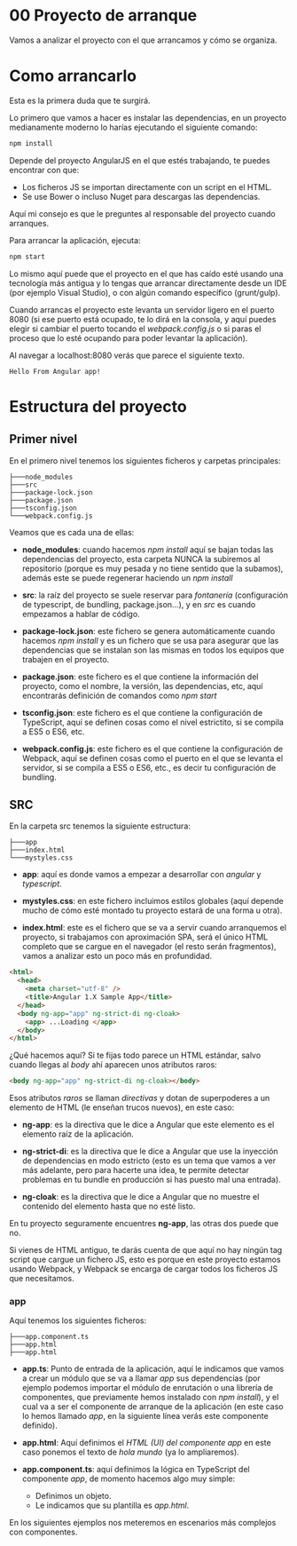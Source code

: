 # 00 Proyecto de arranque

Vamos a analizar el proyecto con el que arrancamos y cómo se organiza.

# Como arrancarlo

Esta es la primera duda que te surgirá.

Lo primero que vamos a hacer es instalar las dependencias, en un proyecto medianamente moderno lo harías ejecutando el siguiente comando:

```bash
npm install
```

Depende del proyecto AngularJS en el que estés trabajando, te puedes encontrar con que:

- Los ficheros JS se importan directamente con un script en el HTML.
- Se use Bower o incluso Nuget para descargas las dependencias.

Aquí mi consejo es que le preguntes al responsable del proyecto cuando arranques.

Para arrancar la aplicación, ejecuta:

```bash
npm start
```

Lo mismo aquí puede que el proyecto en el que has caído esté usando una tecnología más antigua y lo tengas que arrancar directamente desde un IDE (por ejemplo Visual Studio), o con algún comando específico (grunt/gulp).

Cuando arrancas el proyecto este levanta un servidor ligero en el puerto 8080 (si ese puerto está ocupado, te lo dirá en la consola, y aquí puedes elegir si cambiar el puerto tocando el _webpack.config.js_ o si paras el proceso que lo esté ocupando para poder levantar la aplicación).

Al navegar a localhost:8080 verás que parece el siguiente texto.

```
Hello From Angular app!
```

# Estructura del proyecto

## Primer nivel

En el primero nivel tenemos los siguientes ficheros y carpetas principales:

```
├───node_modules
├───src
├───package-lock.json
├───package.json
├───tsconfig.json
└───webpack.config.js
```

Veamos que es cada una de ellas:

- **node_modules**: cuando hacemos _npm install_ aquí se bajan todas las dependencias del proyecto, esta carpeta NUNCA la subiremos al repositorio (porque es muy pesada y no tiene sentido que la subamos), además este se puede regenerar haciendo un _npm install_

- **src**: la raíz del proyecto se suele reservar para _fontanería_ (configuración de typescript, de bundling, package.json...), y en _src_ es cuando empezamos a hablar de código.

- **package-lock.json**: este fichero se genera automáticamente cuando hacemos _npm install_ y es un fichero que se usa para asegurar que las dependencias que se instalan son las mismas en todos los equipos que trabajen en el proyecto.

- **package.json**: este fichero es el que contiene la información del proyecto, como el nombre, la versión, las dependencias, etc, aquí encontrarás definición de comandos como _npm start_

- **tsconfig.json**: este fichero es el que contiene la configuración de TypeScript, aquí se definen cosas como el nivel estrictito, si se compila a ES5 o ES6, etc.

- **webpack.config.js**: este fichero es el que contiene la configuración de Webpack, aquí se definen cosas como el puerto en el que se levanta el servidor, si se compila a ES5 o ES6, etc., es decir tu configuración de bundling.

## SRC

En la carpeta src tenemos la siguiente estructura:

```
├───app
├───index.html
└───mystyles.css
```

- **app**: aquí es donde vamos a empezar a desarrollar con _angular_ y _typescript_.

- **mystyles.css**: en este fichero incluimos estilos globales (aquí depende mucho de cómo esté montado tu proyecto estará de una forma u otra).

- **index.html**: este es el fichero que se va a servir cuando arranquemos el proyecto, si trabajamos con aproximación SPA, será el único HTML completo que se cargue en el navegador (el resto serán fragmentos), vamos a analizar esto un poco más en profundidad.

```html
<html>
  <head>
    <meta charset="utf-8" />
    <title>Angular 1.X Sample App</title>
  </head>
  <body ng-app="app" ng-strict-di ng-cloak>
    <app> ...Loading </app>
  </body>
</html>
```

¿Qué hacemos aquí? Si te fijas todo parece un HTML estándar, salvo cuando llegas al _body_ ahí aparecen unos atributos raros:

```html
<body ng-app="app" ng-strict-di ng-cloak></body>
```

Esos atributos _raros_ se llaman _directivas_ y dotan de superpoderes a un elemento de HTML (le enseñan trucos nuevos), en este caso:

- **ng-app**: es la directiva que le dice a Angular que este elemento es el elemento raíz de la aplicación.

- **ng-strict-di**: es la directiva que le dice a Angular que use la inyección de dependencias en modo estricto (esto es un tema que vamos a ver más adelante, pero para hacerte una idea, te permite detectar problemas en tu bundle en producción si has puesto mal una entrada).

- **ng-cloak**: es la directiva que le dice a Angular que no muestre el contenido del elemento hasta que no esté listo.

En tu proyecto seguramente encuentres **ng-app**, las otras dos puede que no.

Si vienes de HTML antiguo, te darás cuenta de que aquí no hay ningún tag script que cargue un fichero JS, esto es porque en este proyecto estamos usando Webpack, y Webpack se encarga de cargar todos los ficheros JS que necesitamos.

### app

Aquí tenemos los siguientes ficheros:

```
├───app.component.ts
├───app.html
├───app.html
```

- **app.ts**: Punto de entrada de la aplicación, aquí le indicamos que vamos a crear un módulo que se va a llamar _app_ sus dependencias (por ejemplo podemos importar el módulo de enrutación o una librería de componentes, que previamente hemos instalado con _npm install_), y el cual va a ser el componente de arranque de la aplicación (en este caso lo hemos llamado _app_, en la siguiente línea verás este componente definido).

- **app.html**: Aquí definimos el _HTML (UI) del componente app_ en este caso ponemos el texto de _hola mundo_ (ya lo ampliaremos).

- **app.component.ts**: aquí definimos la lógica en TypeScript del componente _app_, de momento hacemos algo muy simple:
  - Definimos un objeto.
  - Le indicamos que su plantilla es _app.html_.

En los siguientes ejemplos nos meteremos en escenarios más complejos con componentes.
